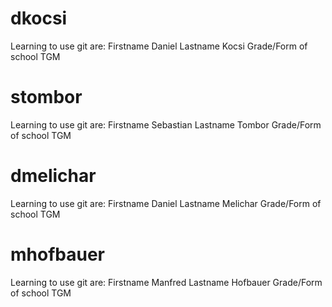 dkocsi
========

Learning to use git are:
Firstname 	Daniel
Lastname	Kocsi
Grade/Form of school	TGM

stombor
=======

Learning to use git are:
Firstname 	Sebastian
Lastname	Tombor
Grade/Form of school	TGM

dmelichar
========
Learning to use git are:
Firstname 	Daniel
Lastname	Melichar
Grade/Form of school	TGM

mhofbauer
========
Learning to use git are:
Firstname 	Manfred
Lastname	Hofbauer
Grade/Form of school	TGM